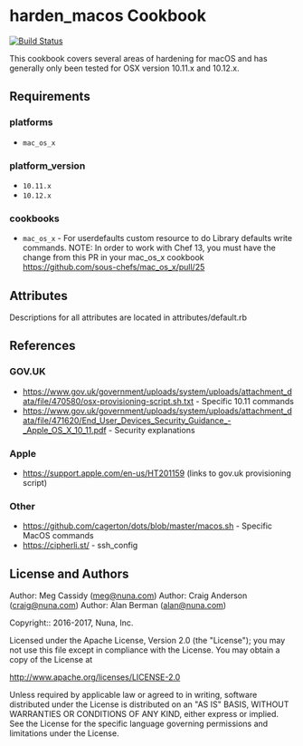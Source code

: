 # harden_macos Cookbook

[![Build Status](https://travis-ci.org/NunaInc/harden_macos.svg?branch=master)](https://travis-ci.org/NunaInc/harden_macos)

This cookbook covers several areas of hardening for macOS and has generally 
only been tested for OSX version 10.11.x and 10.12.x.

## Requirements
### platforms
- `mac_os_x`

### platform_version
- `10.11.x`
- `10.12.x`

### cookbooks
- `mac_os_x` - For userdefaults custom resource to do Library defaults write commands. NOTE: In order to work with Chef 13, you must have the change from this PR in your mac_os_x cookbook https://github.com/sous-chefs/mac_os_x/pull/25 

## Attributes
Descriptions for all attributes are located in attributes/default.rb

## References
### GOV.UK
- https://www.gov.uk/government/uploads/system/uploads/attachment_data/file/470580/osx-provisioning-script.sh.txt - Specific 10.11 commands
- https://www.gov.uk/government/uploads/system/uploads/attachment_data/file/471620/End_User_Devices_Security_Guidance_-_Apple_OS_X_10_11.pdf - Security explanations

###  Apple
- https://support.apple.com/en-us/HT201159 (links to gov.uk provisioning script)

### Other
- https://github.com/cagerton/dots/blob/master/macos.sh - Specific MacOS commands
- https://cipherli.st/ - ssh_config

## License and Authors
Author: Meg Cassidy (meg@nuna.com)
Author: Craig Anderson (craig@nuna.com)
Author: Alan Berman (alan@nuna.com)

Copyright:: 2016-2017, Nuna, Inc.

Licensed under the Apache License, Version 2.0 (the "License");
you may not use this file except in compliance with the License.
You may obtain a copy of the License at

  http://www.apache.org/licenses/LICENSE-2.0

Unless required by applicable law or agreed to in writing, software
distributed under the License is distributed on an "AS IS" BASIS,
WITHOUT WARRANTIES OR CONDITIONS OF ANY KIND, either express or implied.
See the License for the specific language governing permissions and
limitations under the License.

